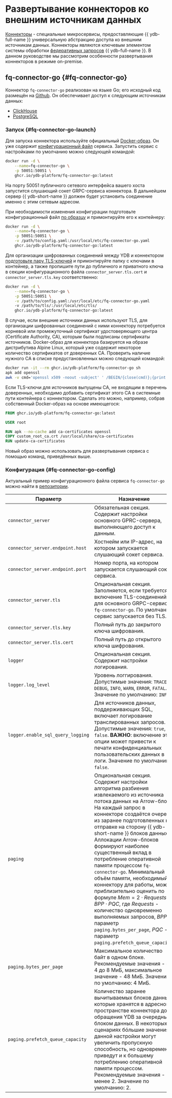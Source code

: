 # Развертывание коннекторов ко внешним источникам данных

[Коннекторы](../../concepts/federated_query/architecture.md#connectors) - специальные микросервисы, предоставляющие {{ ydb-full-name }} универсальную абстракцию доступа ко внешним источникам данных. Коннекторы являются ключевым элементом системы обработки [федеративных запросов](../../concepts/federated_query/index.md) {{ ydb-full-name }}. В данном руководстве мы рассмотрим особенности развертывания коннекторов в режиме on-premise.

## fq-connector-go {#fq-connector-go}

Коннектор `fq-connector-go` реализован на языке Go; его исходный код размещён на [Github](https://github.com/ydb-platform/fq-connector-go). Он обеспечивает доступ к следующим источникам данных:

* [ClickHouse](https://clickhouse.com/)
* [PostgreSQL](https://www.postgresql.org/)

### Запуск {#fq-connector-go-launch}

Для запуска коннектора используйте официальный [Docker-образ](https://github.com/ydb-platform/fq-connector-go/pkgs/container/fq-connector-go). Он уже содержит [конфигурационный файл](https://github.com/ydb-platform/fq-connector-go/blob/main/app/server/config/config.prod.yaml) сервиса. Запустить сервис с настройками по умолчанию можно следующей командой: 

```bash
docker run -d \
    --name=fq-connector-go \
    -p 50051:50051 \
    ghcr.io/ydb-platform/fq-connector-go:latest
```

На порту 50051 публичного сетевого интерфейса вашего хоста запустится слушающий сокет GRPC-сервиса коннектора. В дальнейшем сервер {{ ydb-short-name }} должен будет установить соединение именно с этим сетевым адресом.

При необходимости изменения конфигурации подготовьте конфигурационный файл [по образцу](#fq-connector-go-config) и примонтируйте его к контейнеру:

```bash
docker run -d \
    --name=fq-connector-go \
    -p 50051:50051 \
    -v /path/to/config.yaml:/usr/local/etc/fq-connector-go.yaml
    ghcr.io/ydb-platform/fq-connector-go:latest
```

Для организации шифрованных соединений между YDB и коннектором [подготовьте пару TLS-ключей](../manual/deploy-ydb-on-premises.md#tls-certificates) и примонтируйте папку с ключами в контейнер, а также пропишите пути до публичного и приватного ключа в секции конфигурационного файла `connector_server.tls.cert` и `connector_server.tls.key` соответственно:

```bash
docker run -d \
    --name=fq-connector-go \
    -p 50051:50051 \
    -v /path/to/config.yaml:/usr/local/etc/fq-connector-go.yaml
    -v /path/to/tls/:/usr/local/etc/tls/
    ghcr.io/ydb-platform/fq-connector-go:latest
```

В случае, если внешние источники данных используют TLS, для организации шифрованных соединений с ними коннектору потребуется корневой или промежуточный сертификат удостоверяющего центра (Certificate Authority, CA), которым были подписаны сертификаты источников. Docker-образ для коннектора базируется на образе дистрибутива Alpine Linux, который уже содержит некоторое количество сертификатов от доверенных CA. Проверить наличие нужного CA в списке предустановленных можно следующей командой:

```bash
docker run -it --rm ghcr.io/ydb-platform/fq-connector-go sh
apk add openssl
awk -v cmd='openssl x509 -noout -subject' ' /BEGIN/{close(cmd)};{print | cmd}' < /etc/ssl/certs/ca-certificates.crt
```

Если TLS-ключи для источников выпущены CA, не входящим в перечень доверенных, необходимо добавить сертификат этого CA в системные пути контейнера с коннектором. Сделать это можно, например, собрав собственный Docker-образ на основе имеющегося:

```Dockerfile
FROM ghcr.io/ydb-platform/fq-connector-go:latest

USER root

RUN apk --no-cache add ca-certificates openssl
COPY custom_root_ca.crt /usr/local/share/ca-certificates
RUN update-ca-certificates
```

Новый образ можно использовать для развертывания сервиса с помощью команд, приведённых выше.

### Конфигурация {#fq-connector-go-config}

Актуальный пример конфигурационного файла сервиса `fq-connector-go` можно найти в [репозитории](https://github.com/ydb-platform/fq-connector-go/blob/main/app/server/config/config.prod.yaml). 

| Параметр | Назначение |
|----------|------------|
| `connector_server` | Обязательная секция. Содержит настройки основного GPRC-сервера, выполняющего доступ к данным. |
| `connector_server.endpoint.host` | Хостнейм или IP-адрес, на котором запускается слушающий сокет сервиса. |
| `connector_server.endpoint.port` | Номер порта, на котором запускается слушающий сокет сервиса. |
| `connector_server.tls` | Опциональная секция. Заполняется, если требуется включение TLS-соединений для основного GRPC-сервиса `fq-connector-go`. По умолчанию сервис запускается без TLS. |
| `connector_server.tls.key` | Полный путь до закрытого ключа шифрования. |
| `connector_server.tls.cert` | Полный путь до открытого ключа шифрования. |
| `logger` | Опциональная секция. Содержит настройки логирования. |
| `logger.log_level` | Уровень логгирования. Допустимые значения: `TRACE`, `DEBUG`, `INFO`, `WARN`, `ERROR`, `FATAL`. Значение по умолчанию: `INFO`. |
| `logger.enable_sql_query_logging` | Для источников данных, поддерживающих SQL, включает логирование транслированных запросов. Допустимые значения: `true`, `false`. **ВАЖНО**: включение этой опции может привести к печати конфиденциальных пользовательских данных в логи. Значение по умолчанию: `false`. |
| `paging` | Опциональная секция. Содержит настройки алгоритма разбиения извлекаемого из источника потока данных на Arrow-блоки. На каждый запрос в коннекторе создаётся очередь из заранее подготовленных к отправке на сторону {{ ydb-short-name }} блоков данных. Аллокации Arrow-блоков формируют наиболее существенный вклад в потребление оперативной памяти процессом `fq-connector-go`. Минимальный объём памяти, необходимый коннектору для работы, можно приблизительно оценить по формуле $Mem = 2 \cdot Requests \cdot BPP \cdot PQC$, где $Requests$ - количество одновременно выполняемых запросов, $BPP$ - параметр `paging.bytes_per_page`, $PQC$ - параметр `paging.prefetch_queue_capacity`. |
| `paging.bytes_per_page` | Максимальное количество байт в одном блоке. Рекомендуемые значения - от 4 до 8 МиБ, максимальное значение - 48 МиБ. Значение по умолчанию: 4 МиБ. |
| `paging.prefetch_queue_capacity` | Количество заранее вычитываемых блоков данных, которые хранятся в адресном пространстве коннектора до обращения YDB за очередным блоком данных. В некоторых сценариях бóльшие значения данной настройки могут увеличить пропускную способность, но одновременно приведут и к большему потреблению оперативной памяти процессом. Рекомендуемые значения - не менее 2. Значение по умолчанию: 2. | 
